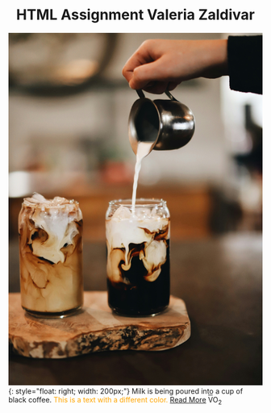 # <center>HTML Assignment Valeria Zaldivar</center>
![Descriptive Alt Text](images/myimage.jpg){: style="float: right; width: 200px;"}
Milk is being poured into a cup of black coffee. 
<span style="color: orange;">This is a text with a different color.</span>
[Read More](subfolder/readme.md)
<span style="text-decoration: overline;">V</span>O<sub>2</sub>

